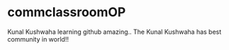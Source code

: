 # commclassroomOP

Kunal Kushwaha learning github amazing..
The Kunal Kushwaha has best community in world!!
